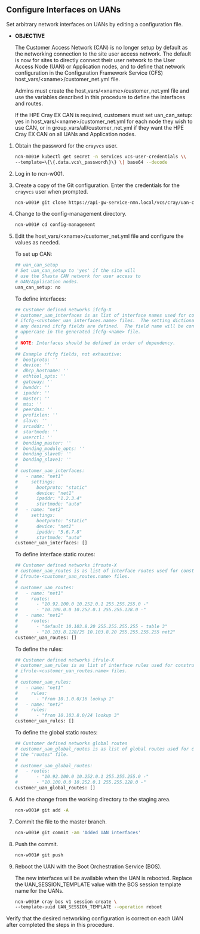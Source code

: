 
## Configure Interfaces on UANs

Set arbitrary network interfaces on UANs by editing a configuration file.

- **OBJECTIVE**

    The Customer Access Network \(CAN\) is no longer setup by default as the networking connection to the site user access network. The default is now for sites to directly connect their user network to the User Access Node \(UAN\) or Application nodes, and to define that network configuration in the Configuration Framework Service \(CFS\) host\_vars/<xname\>/customer\_net.yml file.

    Admins must create the host\_vars/<xname\>/customer\_net.yml file and use the variables described in this procedure to define the interfaces and routes.

    If the HPE Cray EX CAN is required, customers must set uan\_can\_setup: yes in host\_vars/<xname\>/customer\_net.yml for each node they wish to use CAN, or in group\_vars/all/customer\_net.yml if they want the HPE Cray EX CAN on all UANs and Application nodes.

1. Obtain the password for the `crayvcs` user.

    ```bash
    ncn-m001# kubectl get secret -n services vcs-user-credentials \\
    --template=\{\{.data.vcs\_password\}\} \| base64 --decode
    ```

2. Log in to ncn-w001.

3. Create a copy of the Git configuration. Enter the credentials for the `crayvcs` user when prompted.

    ```bash
    ncn-w001# git clone https://api-gw-service-nmn.local/vcs/cray/uan-config-management.git
    ```

4. Change to the config-management directory.

    ```bash
    ncn-w001# cd config-management
    ```

5. Edit the host\_vars/<xname\>/customer\_net.yml file and configure the values as needed.

    To set up CAN:

    ```bash
    ## uan_can_setup
    # Set uan_can_setup to 'yes' if the site will
    # use the Shasta CAN network for user access to
    # UAN/Application nodes.
    uan_can_setup: no
    ```

    To define interfaces:

    ```bash
    ## Customer defined networks ifcfg-X
    # customer_uan_interfaces is as list of interface names used for constructing
    # ifcfg-<customer_uan_interfaces.name> files.  The setting dictionary is where
    # any desired ifcfg fields are defined.  The field name will be converted to 
    # uppercase in the generated ifcfg-<name> file.
    #
    # NOTE: Interfaces should be defined in order of dependency.
    #
    ## Example ifcfg fields, not exhaustive:
    #  bootproto: ''
    #  device: ''
    #  dhcp_hostname: ''
    #  ethtool_opts: ''
    #  gateway: ''
    #  hwaddr: ''
    #  ipaddr: ''
    #  master: ''
    #  mtu: ''
    #  peerdns: ''
    #  prefixlen: ''
    #  slave: ''
    #  srcaddr: ''
    #  startmode: ''
    #  userctl: ''
    #  bonding_master: ''
    #  bonding_module_opts: ''
    #  bonding_slave0: ''
    #  bonding_slave1: ''
    # 
    # customer_uan_interfaces:
    #   - name: "net1"
    #     settings:
    #       bootproto: "static"
    #       device: "net1"
    #       ipaddr: "1.2.3.4"
    #       startmode: "auto"
    #   - name: "net2"
    #     settings:
    #       bootproto: "static"
    #       device: "net2"
    #       ipaddr: "5.6.7.8"
    #       startmode: "auto"
    customer_uan_interfaces: []
    
    ```

    To define interface static routes:

    ```bash
    ## Customer defined networks ifroute-X
    # customer_uan_routes is as list of interface routes used for constructing
    # ifroute-<customer_uan_routes.name> files.  
    # 
    # customer_uan_routes:
    #   - name: "net1"
    #     routes:
    #       - "10.92.100.0 10.252.0.1 255.255.255.0 -"
    #       - "10.100.0.0 10.252.0.1 255.255.128.0 -"
    #   - name: "net2"
    #     routes:
    #       - "default 10.103.8.20 255.255.255.255 - table 3"
    #       - "10.103.8.128/25 10.103.8.20 255.255.255.255 net2"
    customer_uan_routes: []
    ```

    To define the rules:

    ```bash
    ## Customer defined networks ifrule-X
    # customer_uan_rules is as list of interface rules used for constructing
    # ifrule-<customer_uan_routes.name> files.  
    # 
    # customer_uan_rules:
    #   - name: "net1"
    #     rules:
    #       - "from 10.1.0.0/16 lookup 1"
    #   - name: "net2"
    #     rules:
    #       - "from 10.103.8.0/24 lookup 3"
    customer_uan_rules: []
    ```

    To define the global static routes:

    ```bash
    ## Customer defined networks global routes
    # customer_uan_global_routes is as list of global routes used for constructing
    # the "routes" file.  
    # 
    # customer_uan_global_routes:
    #   - routes: 
    #       - "10.92.100.0 10.252.0.1 255.255.255.0 -"
    #       - "10.100.0.0 10.252.0.1 255.255.128.0 -"
    customer_uan_global_routes: []
    ```

6. Add the change from the working directory to the staging area.

    ```bash
    ncn-w001# git add -A
    ```

7. Commit the file to the master branch.

    ```bash
    ncn-w001# git commit -am 'Added UAN interfaces'
    ```

8. Push the commit.

    ```bash
    ncn-w001# git push
    ```

9. Reboot the UAN with the Boot Orchestration Service \(BOS\).

    The new interfaces will be available when the UAN is rebooted. Replace the UAN\_SESSION\_TEMPLATE value with the BOS session template name for the UANs.

    ```bash
    ncn-w001# cray bos v1 session create \
    --template-uuid UAN_SESSION_TEMPLATE --operation reboot
    ```

Verify that the desired networking configuration is correct on each UAN after completed the steps in this procedure.
